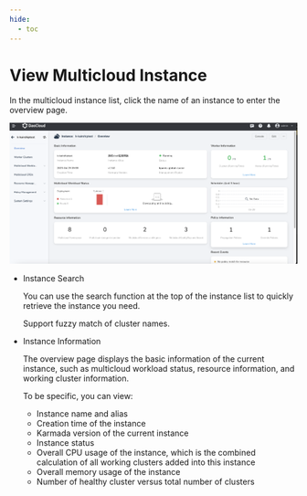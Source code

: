 ```yaml
---
hide:
  - toc
---
```


# View Multicloud Instance

In the multicloud instance list, click the name of an instance to enter the overview page.

![instance](../images/check-instance01.png)

- Instance Search

    You can use the search function at the top of the instance list to quickly retrieve the instance you need.

    Support fuzzy match of cluster names.

- Instance Information

    The overview page displays the basic information of the current instance, such as multicloud workload status, resource information, and working cluster information.

    To be specific, you can view:

    - Instance name and alias
    - Creation time of the instance
    - Karmada version of the current instance
    - Instance status
    - Overall CPU usage of the instance, which is the combined calculation of all working clusters added into this instance
    - Overall memory usage of the instance
    - Number of healthy cluster versus total number of clusters
